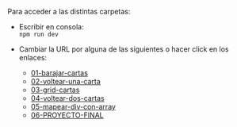 Para acceder a las distintas carpetas:

- Escribir en consola:  
  `npm run dev`

- Cambiar la URL por alguna de las siguientes o hacer click en los enlaces:

  - [01-barajar-cartas](http://localhost:5173/01-barajar-cartas/index.html)  
  - [02-voltear-una-carta](http://localhost:5173/02-voltear-una-carta/index.html)  
  - [03-grid-cartas](http://localhost:5173/03-grid-cartas/index.html)  
  - [04-voltear-dos-cartas](http://localhost:5173/04-voltear-dos-cartas/index.html)  
  - [05-mapear-div-con-array](http://localhost:5173/05-mapear-div-con-array/index.html)
  - [06-PROYECTO-FINAL](http://localhost:5173/index.html)
